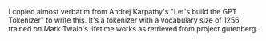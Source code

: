 I copied almost verbatim from Andrej Karpathy's "Let's build the GPT Tokenizer" to write this.
It's a tokenizer with a vocabulary size of 1256 trained on Mark Twain's lifetime works as retrieved from project gutenberg.

